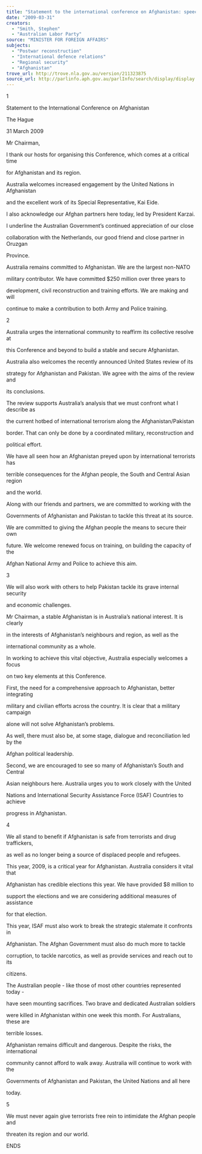 ```yaml
---
title: "Statement to the international conference on Afghanistan: speech, the Hague."
date: "2009-03-31"
creators:
  - "Smith, Stephen"
  - "Australian Labor Party"
source: "MINISTER FOR FOREIGN AFFAIRS"
subjects:
  - "Postwar reconstruction"
  - "International defence relations"
  - "Regional security"
  - "Afghanistan"
trove_url: http://trove.nla.gov.au/version/211323875
source_url: http://parlinfo.aph.gov.au/parlInfo/search/display/display.w3p;query=Id%3A%22media/pressrel/1LOT6%22
---
```


  1

 Statement to the International Conference on Afghanistan 

 The Hague 

 31 March 2009 

 

 Mr Chairman, 

 

 I thank our hosts for organising this Conference, which comes at a critical time 

 for Afghanistan and its region.   

 

 Australia welcomes increased engagement by the United Nations in Afghanistan 

 and the excellent work of its Special Representative, Kai Eide. 

 

 I also acknowledge our Afghan partners here today, led by President Karzai.   

 

 I underline the Australian Government’s continued appreciation of our close 

 collaboration with the Netherlands, our good friend and close partner in Oruzgan 

 Province. 

 

 Australia remains committed to Afghanistan.  We are the largest non-NATO 

 military contributor.  We have committed $250 million over three years to 

 development, civil reconstruction and training efforts.  We are making and will 

 continue to make a contribution to both Army and Police training.   

 

  2

 Australia urges the international community to reaffirm its collective resolve at 

 this Conference and beyond to build a stable and secure Afghanistan. 

 Australia also welcomes the recently announced United States review of its 

 strategy for Afghanistan and Pakistan.  We agree with the aims of the review and 

 its conclusions.   

 

 The review supports Australia’s analysis that we must confront what I describe as 

 the current hotbed of international terrorism along the Afghanistan/Pakistan 

 border.  That can only be done by a coordinated military, reconstruction and 

 political effort.   

 

 We have all seen how an Afghanistan preyed upon by international terrorists has 

 terrible consequences for the Afghan people, the South and Central Asian region 

 and the world.   

 

 Along with our friends and partners, we are committed to working with the 

 Governments of Afghanistan and Pakistan to tackle this threat at its source.   

 

 We are committed to giving the Afghan people the means to secure their own 

 future.  We welcome renewed focus on training, on building the capacity of the 

 Afghan National Army and Police to achieve this aim.   

 

  3

 We will also work with others to help Pakistan tackle its grave internal security 

 and economic challenges.   

 

 Mr Chairman, a stable Afghanistan is in Australia’s national interest.  It is clearly 

 in the interests of Afghanistan’s neighbours and region, as well as the 

 international community as a whole.   

 

 In working to achieve this vital objective, Australia especially welcomes a focus 

 on two key elements at this Conference.   

 

 First, the need for a comprehensive approach to Afghanistan, better integrating 

 military and civilian efforts across the country.  It is clear that a military campaign 

 alone will not solve Afghanistan’s problems.   

 

 As well, there must also be, at some stage, dialogue and reconciliation led by the 

 Afghan political leadership. 

 

 Second, we are encouraged to see so many of Afghanistan’s South and Central 

 Asian neighbours here.  Australia urges you to work closely with the United 

 Nations and International Security Assistance Force (ISAF) Countries to achieve 

 progress in Afghanistan.  

 

  4

 We all stand to benefit if Afghanistan is safe from terrorists and drug traffickers, 

 as well as no longer being a source of displaced people and refugees.   

 

 This year, 2009, is a critical year for Afghanistan.  Australia considers it vital that 

 Afghanistan has credible elections this year.  We have provided $8 million to 

 support the elections and we are considering additional measures of assistance 

 for that election.   

 

 This year, ISAF must also work to break the strategic stalemate it confronts in 

 Afghanistan.  The Afghan Government must also do much more to tackle 

 corruption, to tackle narcotics, as well as provide services and reach out to its 

 citizens.   

 

 The Australian people - like those of most other countries represented today - 

 have seen mounting sacrifices.   Two brave and dedicated Australian soldiers 

 were killed in Afghanistan within one week this month.  For Australians, these are 

 terrible losses.   

 

 Afghanistan remains difficult and dangerous.  Despite the risks,  the international 

 community cannot afford to walk away.  Australia will continue to work with the 

 Governments of Afghanistan and Pakistan, the United Nations and all here 

 today.   

 

  5

 We must never again give terrorists free rein to intimidate the Afghan people and 

 threaten its region and our world.   

 

 ENDS 

 

